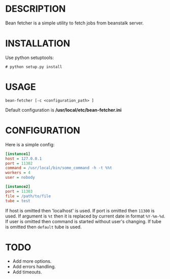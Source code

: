 DESCRIPTION
===========

Bean fetcher is a simple utility to fetch jobs from beanstalk server.

INSTALLATION
============

Use python setuptools:

	# python setup.py install

USAGE
=====

	bean-fetcher [-c <configuration_path> ]

Default configuration is **/usr/local/etc/bean-fetcher.ini**

CONFIGURATION
=============

Here is a simple config:

```ini
[instance1]
host = 127.0.0.1
port = 11302
command = /usr/local/bin/some_command -h -t %%t
workers = 4
user = nobody

[instance2]
port = 11303
file = /path/to/file
tube = test
```

If host is omitted then 'localhost' is used. If port is omitted
then `11300` is used. If argument is `%t` then it is replaced by current date
in format `%Y-%m-%d`. If user is omitted then command is started without
user's changing. If tube is omitted then `default` tube is used.

TODO
====

- Add more options.
- Add errors handling.
- Add timeouts.
